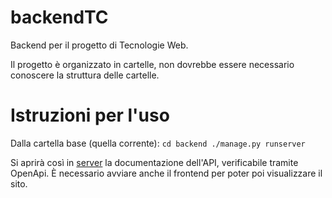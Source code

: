 # backendTC
Backend per il progetto di Tecnologie Web.

Il progetto è organizzato in cartelle, non dovrebbe essere necessario conoscere la struttura delle cartelle.


# Istruzioni per l'uso
Dalla cartella base (quella corrente):
`cd backend
./manage.py runserver
`

Si aprirà così in [server](http://localhost:8000/api/docs) la documentazione dell'API, verificabile tramite OpenApi. È necessario avviare anche il frontend per poter poi visualizzare il sito.